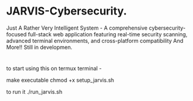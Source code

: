 # JARVIS-Cybersecurity.
Just A Rather Very Intelligent System - A comprehensive cybersecurity-focused full-stack web application featuring real-time security scanning, advanced terminal environments, and cross-platform compatibility And More!! Still in developmen.

#
to start using this on termux terminal -


make executable 
chmod +x setup_jarvis.sh


to run it 
./run_jarvis.sh
